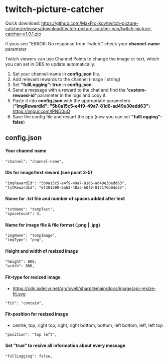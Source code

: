 # twitch-picture-catcher

Quick download: https://github.com/MaxFrolikov/twitch-picture-catcher/releases/download/twitch-picture-catcher-win/twitch-picture-catcher-v1.0.1.zip

if yous see "ERROR: No response from Twitch." check your **channel-name** parameter 

Twitch viewers can use Channel Points to change the image or text, which you can set in OBS to update automatically.

1. Set your channel-name in **config.json** file.
2. Add relevant rewards to the channel (image | string)
3. Set **"fullLogging": true** in **config.json**.
4. Send a message with a reward to the chat and find the **'custom-rewaed-id'** parameter in the logs and copy it.
5. Paste it into **config.json** with the appropriate parameters (**"imgRewardId": "5b0a15c5-e4f9-49a7-81d6-ad49e30edd63"**) https://imgur.com/lPND0uQ
7. Save the config file and restart the app (now you can set **"fullLogging": false**)

## config.json
#### Your channel name
```
"channel": "channel-name",
```

#### IDs for image/text reward (see point 3-5)
```
"imgRewardId": "5b0a15c5-e4f9-49a7-81d6-ad49e30edd63",
"txtRewardId": "ef301a90-6a62-48a3-b0f0-817176b0dd25",
```

#### Name for .txt file and number of spaces added after text
```
"txtName": "tempText",
"spaceCount": 3,
```

#### Name for image file & file format (.png | .jpg)
```
"imgName": "tempImage",
"imgType": "png",
```

#### Height and width of resized image
```
"height": 800,			
"width": 800,               
```

#### Fit-type for resized image
- https://cdn.jsdelivr.net/gh/lovell/sharp@main/docs/image/api-resize-fit.svg
```
"fit": "contain",
```

#### Fit-position for resized image
- centre, top, right top, right, right bottom, bottom, left bottom, left, left top
```
"position": "top left",
```

#### Set "true" to resive all information about every message 
```
"fullLogging": false,
```

